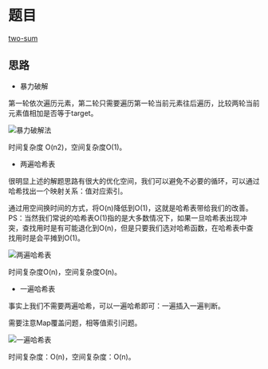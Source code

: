 # 题目

[two-sum](https://link.zhihu.com/?target=https%3A//leetcode-cn.com/problems/two-sum/)

## 思路

- 暴力破解

第一轮依次遍历元素，第二轮只需要遍历第一轮当前元素往后遍历，比较两轮当前元素值相加是否等于target。

![暴力破解法](https://pic1.zhimg.com/80/v2-676c1027f575fe71579f7c2a48256e00_hd.jpg)

时间复杂度 O(n2)，空间复杂度O(1)。

- 两遍哈希表

很明显上述的解题思路有很大的优化空间，我们可以避免不必要的循环，可以通过哈希找出一个映射关系：值对应索引。

通过用空间换时间的方式，将O(n)降低到O(1)，这就是哈希表带给我们的改善。
PS：当然我们常说的哈希表O(1)指的是大多数情况下，如果一旦哈希表出现冲突，查找用时是有可能退化到O(n)，但是只要我们选对哈希函数，在哈希表中查找用时是会平摊到O(1)。

![两遍哈希表](https://pic1.zhimg.com/80/v2-35a9610ae8475cca9d6dae842a77c178_hd.jpg)

时间复杂度O(n)，空间复杂度O(n)。

- 一遍哈希表

事实上我们不需要两遍哈希，可以一遍哈希即可：一遍插入一遍判断。

需要注意Map覆盖问题，相等值索引问题。

![一遍哈希表](https://pic2.zhimg.com/80/v2-58fc2bffaa153a36d9ab4079e1cadc8d_hd.jpg)

时间复杂度：O(n)，空间复杂度：O(n)。